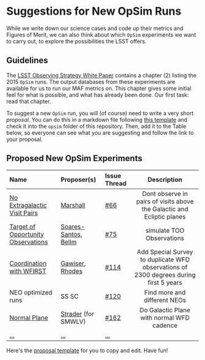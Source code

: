 # Suggestions for New OpSim Runs

While we write down our science cases and code up their metrics and
Figures of Merit, we can also think about which `OpSim` experiments
we want to carry out, to explore the possibilities the LSST offers.

## Guidelines

The [LSST Observing Strategy White Paper](https://github.com/LSSTScienceCollaborations/ObservingStrategy/raw/master/whitepaper/LSST_Observing_Strategy_White_Paper.pdf) contains a chapter (2) listing the 2015 `OpSim` runs. The output databases from these
experiments are available for us to run our MAF metrics on. This chapter gives some initial feel for what is possible, and what has already been done. Our first task: read that chapter.

To suggest a new `OpSim` run, you will (of course) need to write a very short *proposal*. You can do this in a markdown file following [this template](https://github.com/LSSTScienceCollaborations/ObservingStrategy/blob/master/opsim/Proposal_Template.md) and check it into the `opsim` folder of this repository. Then, add it to the Table below, so everyone can see what you are suggesting and follow the link to your proposal.

## Proposed New OpSim Experiments

 **Name**              | **Proposer(s)**       | **Issue Thread**| **Description**
:----------------------|:----------------------|:----------------|:----------------:
 [No Extragalactic Visit Pairs](https://github.com/LSSTScienceCollaborations/ObservingStrategy/blob/master/opsim/Proposal_NoExtragalacticVisitPairs.md) | [Marshall](https://github.com/drphilmarshall) | [#66](https://github.com/LSSTScienceCollaborations/ObservingStrategy/issues/66) | Dont observe in pairs of visits above the Galactic and Ecliptic planes
 [Target of Opportunity Observations](https://github.com/LSSTScienceCollaborations/ObservingStrategy/blob/master/opsim/Proposal_TOOObservations.md) | [Soares-Santos](https://github.com/soares-santos), [Bellm](https://github.com/soares-santos) | [#75](https://github.com/LSSTScienceCollaborations/ObservingStrategy/issues/75) | simulate TOO Observations
 [Coordination with WFIRST](https://github.com/LSSTScienceCollaborations/ObservingStrategy/blob/master/opsim/Proposal_WFIRST.md) | [Gawiser](https://github.com/egawiser), [Rhodes](https://github.com/jasondrhodes) | [#114](https://github.com/LSSTScienceCollaborations/ObservingStrategy/issues/114) | Add Special Survey to duplicate WFD observations of 2300 degrees during first 5 years 
NEO optimized runs | SS SC | [#120](https://github.com/LSSTScienceCollaborations/ObservingStrategy/issues/120) | Find more and different NEOs
[Normal Plane](https://github.com/LSSTScienceCollaborations/ObservingStrategy/blob/master/opsim/Proposal_GP.md) | [Strader](https://github.com/caprastro) (for SMWLV) | [#162](https://github.com/LSSTScienceCollaborations/ObservingStrategy/issues/162) | Do Galactic Plane with normal WFD cadence
 [...](https://github.com/LSSTScienceCollaborations/ObservingStrategy/blob/master/opsim/) | [...](https://github.com/) | [...](https://github.com/LSSTScienceCollaborations/ObservingStrategy/issues/)

Here's the [proposal template](https://github.com/LSSTScienceCollaborations/ObservingStrategy/blob/master/opsim/Proposal_Template.md)
for you to copy and edit. Have fun!
